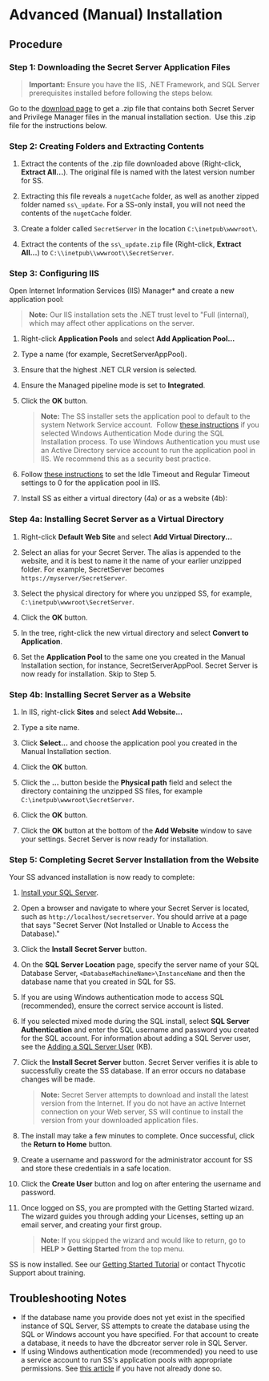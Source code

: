 [title]: # (Advanced Installation)
[tags]: # (Install)
[priority]: # (1000)

# Advanced (Manual) Installation

## Procedure

### Step 1: Downloading the Secret Server Application Files

> **Important:** Ensure you have the IIS, .NET Framework, and SQL Server prerequisites installed before following the steps below.

Go to the [download page](https://thycotic.force.com/support/s/download-onprem) to get a .zip file that contains both Secret Server and Privilege Manager files in the manual installation section.  Use this .zip file for the instructions below.

### Step 2: Creating Folders and Extracting Contents

1. Extract the contents of the .zip file downloaded above (Right-click, **Extract All\...**). The original file is named with the latest version number for SS.

1. Extracting this file reveals a `nugetCache` folder, as well as another zipped folder named `ss\_update`. For a SS-only install, you will not need the contents of the `nugetCache` folder.

1. Create a folder called `SecretServer` in the location `C:\inetpub\wwwroot\`.

1. Extract the contents of the `ss\_update.zip` file (Right-click, **Extract All\...**) to `C:\\inetpub\\wwwroot\\SecretServer`.

### Step 3: Configuring IIS

Open Internet Information Services (IIS) Manager* and create a new application pool:

> **Note:** Our IIS installation sets the .NET trust level to "Full (internal), which may affect other applications on the server.

1. Right-click **Application Pools** and select **Add Application Pool\...**

1. Type a name (for example, SecretServerAppPool).

1. Ensure that the highest .NET CLR version is selected.

1. Ensure the Managed pipeline mode is set to **Integrated**.

1. Click the **OK** button.

   > **Note:** The SS installer sets the application pool to default to the system Network Service account.  Follow [these instructions](https://thycotic.force.com/support/s/article/Best-Adv-Install-Using-a-Service-Account-to-Run-IIS-App-Pool-and-SQL-DB) if you selected Windows Authentication Mode during the SQL Installation process. To use Windows Authentication you must use an Active Directory service account to run the application pool in IIS. We recommend this as a security best practice.

1. Follow [these instructions](https://thycotic.force.com/support/s/article/Changing-IIS-to-not-stop-worker-process-in-IIS-7-and-8) to set the Idle Timeout and Regular Timeout settings to 0 for the application pool in IIS.

1. Install SS as either a virtual directory (4a) or as a website (4b):

### Step 4a: Installing Secret Server as a Virtual Directory

1. Right-click **Default Web Site** and select **Add Virtual Directory...**

1. Select an alias for your Secret Server. The alias is appended to the website, and it is best to name it the name of your earlier unzipped folder. For example, SecretServer becomes `https://myserver/SecretServer`.

1. Select the physical directory for where you unzipped SS, for example, `C:\inetpub\wwwroot\SecretServer`.

1. Click the **OK** button.

1. In the tree, right-click the new virtual directory and select **Convert to Application**.

1. Set the **Application Pool** to the same one you created in the Manual Installation section, for instance, SecretServerAppPool. Secret Server is now ready for installation. Skip to Step 5.


### Step 4b: Installing Secret Server as a Website

1. In IIS, right-click **Sites** and select **Add Website...**

1. Type a site name.

1. Click **Select...** and choose the application pool you created in the Manual Installation section.

1. Click the **OK** button.

1. Click the **...** button beside the **Physical path** field and select the directory containing the unzipped SS files, for example `C:\inetpub\wwwroot\SecretServer`.

1. Click the **OK** button.

1. Click the **OK** button at the bottom of the **Add Website** window to save your settings. Secret Server is now ready for installation.

### Step 5: Completing Secret Server Installation from the Website

Your SS advanced installation is now ready to complete:

1. [Install your SQL Server](../installing-sql-server/index.md).

1. Open a browser and navigate to where your Secret Server is located, such as `http://localhost/secretserver`. You should arrive at a page that says "Secret Server (Not Installed or Unable to Access the Database)."

1. Click the **Install** **Secret Server** button.

1. On the **SQL Server Location** page, specify the server name of your SQL Database Server, `<DatabaseMachineName>\InstanceName` and then the database name that you created in SQL for SS.

1. If you are using Windows authentication mode to access SQL (recommended), ensure the correct service account is listed.

1. If you selected mixed mode during the SQL install, select **SQL Server Authentication** and enter the SQL username and password you created for the SQL account. For information about adding a SQL Server user, see the [Adding a SQL Server User](https://thycotic.force.com/support/s/article/Adv-Install-SQL-2016) (KB).

1. Click the **Install Secret Server** button. Secret Server verifies it is able to successfully create the SS database. If an error occurs no database changes will be made.

    > **Note:** Secret Server attempts to download and install the latest version from the Internet. If you do not have an active Internet connection on your Web server, SS will continue to install the version from your downloaded application files.

1. The install may take a few minutes to complete. Once successful, click the **Return to Home** button.

1. Create a username and password for the administrator account for SS and store these credentials in a safe location.

1. Click the **Create User** button and log on after entering the username and password.

1. Once logged on SS, you are prompted with the Getting Started wizard. The wizard guides you through adding your Licenses, setting up an email server, and creating your first group.

    > **Note:** If you skipped the wizard and would like to return, go to **HELP \> Getting Started** from the top menu.

SS is now installed. See our [Getting Started Tutorial](../../../getting-started-tutorial/index.md) or contact Thycotic Support about training.

## Troubleshooting Notes

-   If the database name you provide does not yet exist in the specified instance of SQL Server, SS attempts to create the database using the SQL or Windows account you have specified. For that account to create a database, it needs to have the dbcreator server role in SQL Server.
-   If using Windows authentication mode (recommended) you need to use a service account to run SS's application pools with appropriate permissions. See [this article](https://thycotic.force.com/support/s/article/Best-Adv-Install-Using-a-Service-Account-to-Run-IIS-App-Pool-and-SQL-DB) if you have not already done so.